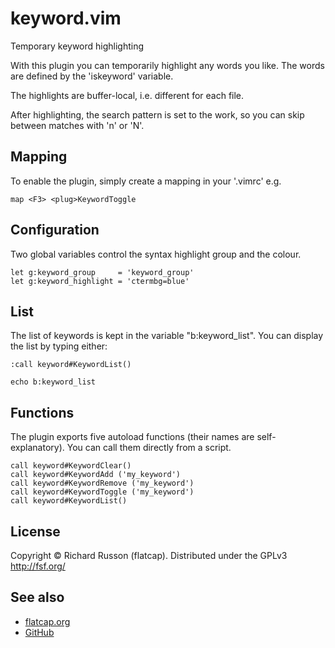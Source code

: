 # keyword.vim

Temporary keyword highlighting

With this plugin you can temporarily highlight any words you like.
The words are defined by the 'iskeyword' variable.

The highlights are buffer-local, i.e. different for each file.

After highlighting, the search pattern is set to the work, so you can skip
between matches with 'n' or 'N'.

## Mapping

To enable the plugin, simply create a mapping in your '.vimrc'
e.g.

```viml
map <F3> <plug>KeywordToggle
```

## Configuration

Two global variables control the syntax highlight group and the colour.

```viml
let g:keyword_group     = 'keyword_group'
let g:keyword_highlight = 'ctermbg=blue'
```

## List

The list of keywords is kept in the variable "b:keyword_list".
You can display the list by typing either:

```viml
:call keyword#KeywordList()

echo b:keyword_list
```

## Functions

The plugin exports five autoload functions (their names are self-explanatory).
You can call them directly from a script.  

```viml
call keyword#KeywordClear()
call keyword#KeywordAdd ('my_keyword')
call keyword#KeywordRemove ('my_keyword')
call keyword#KeywordToggle ('my_keyword')
call keyword#KeywordList()
```

## License

Copyright &copy; Richard Russon (flatcap).
Distributed under the GPLv3 <http://fsf.org/>

## See also

- [flatcap.org](https://flatcap.org)
- [GitHub](https://github.com/flatcap/vim-keyword)

